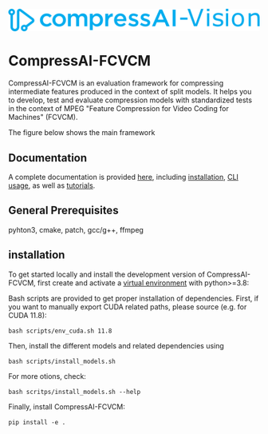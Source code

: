 ![CompressAI-Vision-logo](assets/compressai-vision-logo.png)

# CompressAI-FCVCM

CompressAI-FCVCM is an evaluation framework for compressing intermediate features produced in the context of split models. 
It helps you to develop, test and evaluate compression models with standardized tests in the context of MPEG "Feature Compression for Video Coding for Machines" (FCVCM).

The figure below shows the main framework 


## Documentation

A complete documentation is provided [here](https://interdigitalinc.github.io/CompressAI-Vision/index.html), including [installation](https://interdigitalinc.github.io/CompressAI-Vision/installation), [CLI usage](https://interdigitalinc.github.io/CompressAI-Vision/cli_usage.html), as well as [tutorials](https://interdigitalinc.github.io/CompressAI-Vision/tutorials).

## General Prerequisites
pyhton3, cmake, patch, gcc/g++, ffmpeg 

## installation

To get started locally and install the development version of CompressAI-FCVCM, first create and activate a [virtual environment](https://docs.python.org/3.8/library/venv.html) with python>=3.8:

Bash scripts are provided to get proper installation of dependencies. First, if you want to manually export CUDA related paths, please source (e.g. for CUDA 11.8):
```
bash scripts/env_cuda.sh 11.8
```

Then, install the different models and related dependencies using
```
bash scripts/install_models.sh
```


For more otions, check:
```
bash scritps/install_models.sh --help
```

Finally, install CompressAI-FCVCM:
```
pip install -e .
```